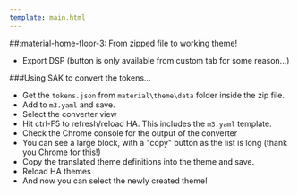 ```yaml
---
template: main.html
---
```



##:material-home-floor-3: From zipped file to working theme!

- Export DSP (button is only available from custom tab for some reason...)

###Using SAK to convert the tokens...

- Get the `tokens.json` from `material\theme\data` folder inside the zip file.
- Add to `m3.yaml` and save.
- Select the converter view
- Hit ctrl-F5 to refresh/reload HA. This includes the `m3.yaml` template.
- Check the Chrome console for the output of the converter
- You can see a large block, with a "copy" button as the list is long (thank you Chrome for this!)
- Copy the translated theme definitions into the theme and save.
- Reload HA themes 
- And now you can select the newly created theme!


